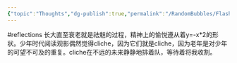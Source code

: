 ```yaml
---
{"topic":"Thoughts","dg-publish":true,"permalink":"/RandomBubbles/FlashThoughts/2022-06-15/","dgPassFrontmatter":true,"noteIcon":""}
---
```



#reflections 长大直至衰老就是祛魅的过程，精神上的愉悦遵从着y=-x\*2的形状。少年时代阅读观影偶然觉得cliche，因为它们就是cliche，因为老年是对少年的可望不可及的重复。cliche在不远的未来静静地排着队，等待着将我收割。
